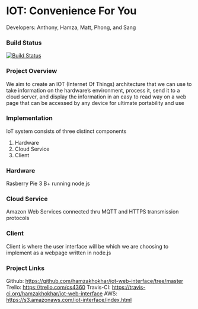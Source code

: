 # IOT: Convenience For You
Developers: Anthony, Hamza, Matt, Phong, and Sang

### Build Status
[![Build Status](https://travis-ci.org/hamzakhokhar/iot-web-interface.svg?branch=master)](https://travis-ci.org/hamzakhokhar/iot-web-interface)

### Project Overview
We aim to create an IOT (Internet Of Things) architecture that we can use to take information on the hardware’s environment, process it, send it to a cloud server, and display the information in an easy to read way on a web page that can be accessed by any device for ultimate portability and use

### Implementation 
IoT system consists of three distinct components 
1. Hardware
2. Cloud Service
3. Client

### Hardware
Rasberry Pie 3 B+ running node.js

### Cloud Service
Amazon Web Services connected thru MQTT and HTTPS transmission protocols

### Client
Client is where the user interface will be which we are choosing to implement as a webpage written in node.js

### Project Links
Github: https://github.com/hamzakhokhar/iot-web-interface/tree/master
Trello: https://trello.com/cs4360
Travis-CI: https://travis-ci.org/hamzakhokhar/iot-web-interface
AWS: https://s3.amazonaws.com/iot-interface/index.html
